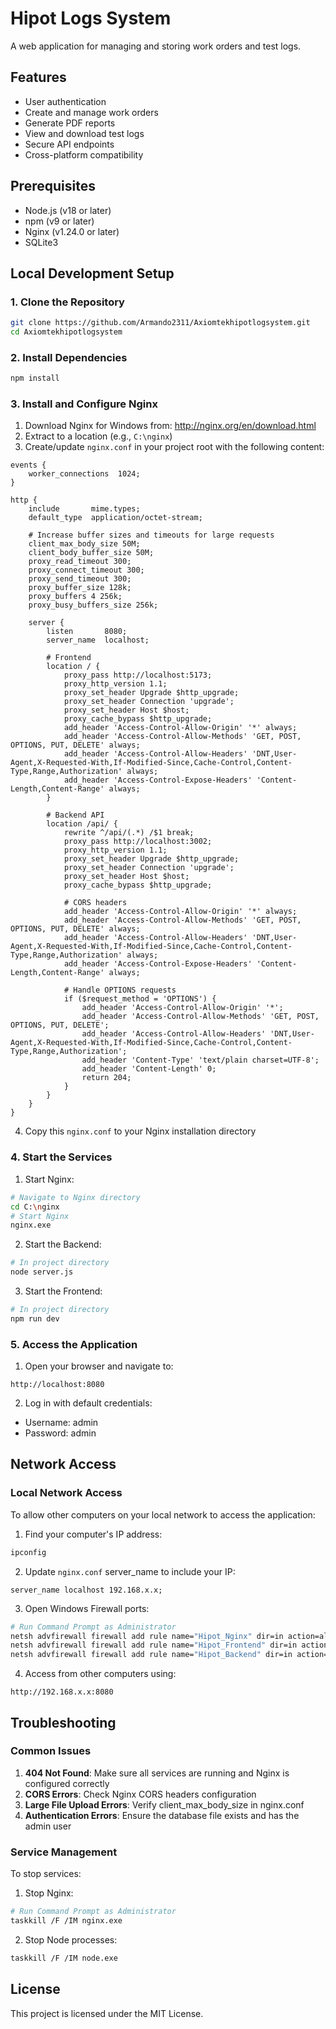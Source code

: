 # Hipot Logs System

A web application for managing and storing work orders and test logs.

## Features

- User authentication
- Create and manage work orders
- Generate PDF reports
- View and download test logs
- Secure API endpoints
- Cross-platform compatibility

## Prerequisites

- Node.js (v18 or later)
- npm (v9 or later)
- Nginx (v1.24.0 or later)
- SQLite3

## Local Development Setup

### 1. Clone the Repository

```bash
git clone https://github.com/Armando2311/Axiomtekhipotlogsystem.git
cd Axiomtekhipotlogsystem
```

### 2. Install Dependencies

```bash
npm install
```

### 3. Install and Configure Nginx

1. Download Nginx for Windows from: http://nginx.org/en/download.html
2. Extract to a location (e.g., `C:\nginx`)
3. Create/update `nginx.conf` in your project root with the following content:

```nginx
events {
    worker_connections  1024;
}

http {
    include       mime.types;
    default_type  application/octet-stream;
    
    # Increase buffer sizes and timeouts for large requests
    client_max_body_size 50M;
    client_body_buffer_size 50M;
    proxy_read_timeout 300;
    proxy_connect_timeout 300;
    proxy_send_timeout 300;
    proxy_buffer_size 128k;
    proxy_buffers 4 256k;
    proxy_busy_buffers_size 256k;

    server {
        listen       8080;
        server_name  localhost;

        # Frontend
        location / {
            proxy_pass http://localhost:5173;
            proxy_http_version 1.1;
            proxy_set_header Upgrade $http_upgrade;
            proxy_set_header Connection 'upgrade';
            proxy_set_header Host $host;
            proxy_cache_bypass $http_upgrade;
            add_header 'Access-Control-Allow-Origin' '*' always;
            add_header 'Access-Control-Allow-Methods' 'GET, POST, OPTIONS, PUT, DELETE' always;
            add_header 'Access-Control-Allow-Headers' 'DNT,User-Agent,X-Requested-With,If-Modified-Since,Cache-Control,Content-Type,Range,Authorization' always;
            add_header 'Access-Control-Expose-Headers' 'Content-Length,Content-Range' always;
        }

        # Backend API
        location /api/ {
            rewrite ^/api/(.*) /$1 break;
            proxy_pass http://localhost:3002;
            proxy_http_version 1.1;
            proxy_set_header Upgrade $http_upgrade;
            proxy_set_header Connection 'upgrade';
            proxy_set_header Host $host;
            proxy_cache_bypass $http_upgrade;
            
            # CORS headers
            add_header 'Access-Control-Allow-Origin' '*' always;
            add_header 'Access-Control-Allow-Methods' 'GET, POST, OPTIONS, PUT, DELETE' always;
            add_header 'Access-Control-Allow-Headers' 'DNT,User-Agent,X-Requested-With,If-Modified-Since,Cache-Control,Content-Type,Range,Authorization' always;
            add_header 'Access-Control-Expose-Headers' 'Content-Length,Content-Range' always;

            # Handle OPTIONS requests
            if ($request_method = 'OPTIONS') {
                add_header 'Access-Control-Allow-Origin' '*';
                add_header 'Access-Control-Allow-Methods' 'GET, POST, OPTIONS, PUT, DELETE';
                add_header 'Access-Control-Allow-Headers' 'DNT,User-Agent,X-Requested-With,If-Modified-Since,Cache-Control,Content-Type,Range,Authorization';
                add_header 'Content-Type' 'text/plain charset=UTF-8';
                add_header 'Content-Length' 0;
                return 204;
            }
        }
    }
}
```

4. Copy this `nginx.conf` to your Nginx installation directory

### 4. Start the Services

1. Start Nginx:
```bash
# Navigate to Nginx directory
cd C:\nginx
# Start Nginx
nginx.exe
```

2. Start the Backend:
```bash
# In project directory
node server.js
```

3. Start the Frontend:
```bash
# In project directory
npm run dev
```

### 5. Access the Application

1. Open your browser and navigate to:
```
http://localhost:8080
```

2. Log in with default credentials:
- Username: admin
- Password: admin

## Network Access

### Local Network Access

To allow other computers on your local network to access the application:

1. Find your computer's IP address:
```bash
ipconfig
```

2. Update `nginx.conf` server_name to include your IP:
```nginx
server_name localhost 192.168.x.x;
```

3. Open Windows Firewall ports:
```bash
# Run Command Prompt as Administrator
netsh advfirewall firewall add rule name="Hipot_Nginx" dir=in action=allow protocol=TCP localport=8080
netsh advfirewall firewall add rule name="Hipot_Frontend" dir=in action=allow protocol=TCP localport=5173
netsh advfirewall firewall add rule name="Hipot_Backend" dir=in action=allow protocol=TCP localport=3002
```

4. Access from other computers using:
```
http://192.168.x.x:8080
```

## Troubleshooting

### Common Issues

1. **404 Not Found**: Make sure all services are running and Nginx is configured correctly
2. **CORS Errors**: Check Nginx CORS headers configuration
3. **Large File Upload Errors**: Verify client_max_body_size in nginx.conf
4. **Authentication Errors**: Ensure the database file exists and has the admin user

### Service Management

To stop services:

1. Stop Nginx:
```bash
# Run Command Prompt as Administrator
taskkill /F /IM nginx.exe
```

2. Stop Node processes:
```bash
taskkill /F /IM node.exe
```

## License

This project is licensed under the MIT License.
